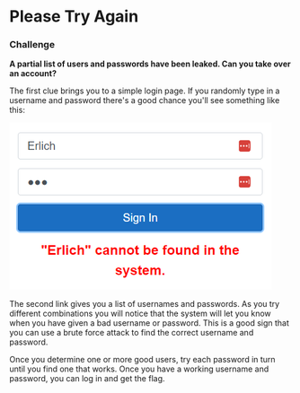 # Please Try Again

### Challenge
**A partial list of users and passwords have been leaked. Can you take over an account?**

The first clue brings you to a simple login page. If you randomly type in a username and password there's a good chance you'll see something like this:

![Try again 1](/images/tryagain1.png)

The second link gives you a list of usernames and passwords. As you try different combinations you will notice that the system will let you know when you have given a bad username or password. This is a good sign that you can use a brute force attack to find the correct username and password.

Once you determine one or more good users, try each password in turn until you find one that works. Once you have a working username and password, you can log in and get the flag.